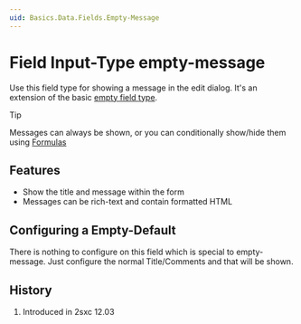 ```yaml
---
uid: Basics.Data.Fields.Empty-Message
---
```

# Field Input-Type **empty-message**

Use this field type for showing a message in the edit dialog.
It's an extension of the basic [empty field type](xref:Basics.Data.Fields.Empty).

> [!TIP]
> Messages can always be shown, or you can conditionally show/hide them using [Formulas](xref:Basics.Edit.Formulas.Index)

## Features 

* Show the title and message within the form
* Messages can be rich-text and contain formatted HTML

## Configuring a Empty-Default

There is nothing to configure on this field which is special to empty-message. Just configure the normal Title/Comments and that will be shown. 

## History

1. Introduced in 2sxc 12.03